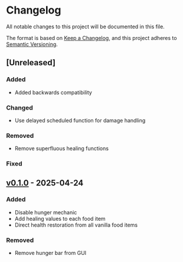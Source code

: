 # Changelog

All notable changes to this project will be documented in this file.

The format is based on [Keep a Changelog](https://keepachangelog.com/en/1.1.0/),
and this project adheres to [Semantic Versioning](https://semver.org/spec/v2.0.0.html).

## [Unreleased]

### Added
- Added backwards compatibility

### Changed
- Use delayed scheduled function for damage handling

### Removed
- Remove superfluous healing functions

### Fixed

## [v0.1.0](https://github.com/Neluxx/no-hunger/releases/tag/v0.1.0) - 2025-04-24

### Added
- Disable hunger mechanic
- Add healing values to each food item
- Direct health restoration from all vanilla food items

### Removed
- Remove hunger bar from GUI
